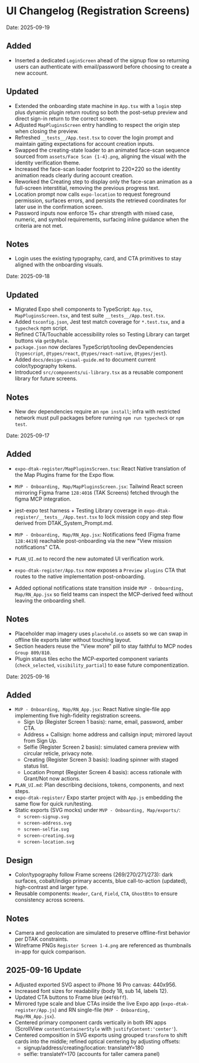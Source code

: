# UI Changelog (Registration Screens)

Date: 2025-09-19

## Added
- Inserted a dedicated `LoginScreen` ahead of the signup flow so returning users can authenticate with email/password before choosing to create a new account.

## Updated
- Extended the onboarding state machine in `App.tsx` with a `login` step plus dynamic plugin return routing so both the post-setup preview and direct sign-in return to the correct screen.
- Adjusted `MapPluginsScreen` entry handling to respect the origin step when closing the preview.
- Refreshed `__tests__/App.test.tsx` to cover the login prompt and maintain gating expectations for account creation inputs.
- Swapped the creating-state loader to an animated face-scan sequence sourced from `assets/Face Scan {1-4}.png`, aligning the visual with the identity verification theme.
- Increased the face-scan loader footprint to 220×220 so the identity animation reads clearly during account creation.
- Reworked the Creating step to display only the face-scan animation as a full-screen interstitial, removing the previous progress text.
- Location prompt now calls `expo-location` to request foreground permission, surfaces errors, and persists the retrieved coordinates for later use in the confirmation screen.
- Password inputs now enforce 15+ char strength with mixed case, numeric, and symbol requirements, surfacing inline guidance when the criteria are not met.

## Notes
- Login uses the existing typography, card, and CTA primitives to stay aligned with the onboarding visuals.

Date: 2025-09-18

## Updated
- Migrated Expo shell components to TypeScript: `App.tsx`, `MapPluginsScreen.tsx`, and test suite `__tests__/App.test.tsx`.
- Added `tsconfig.json`, Jest test match coverage for `*.test.tsx`, and a `typecheck` npm script.
- Refined CTA/Touchable accessibility roles so Testing Library can target buttons via `getByRole`.
- `package.json` now declares TypeScript/tooling devDependencies (`typescript`, `@types/react`, `@types/react-native`, `@types/jest`).
- Added `docs/design-visual-guide.md` to document current color/typography tokens.
- Introduced `src/components/ui-library.tsx` as a reusable component library for future screens.

## Notes
- New dev dependencies require an `npm install`; infra with restricted network must pull packages before running `npm run typecheck` or `npm test`.

Date: 2025-09-17

## Added
- `expo-dtak-register/MapPluginsScreen.tsx`: React Native translation of the Map Plugins frame for the Expo flow.
- `MVP - Onboarding, Map/MapPluginsScreen.jsx`: Tailwind React screen mirroring Figma frame `128:4016` (TAK Screens) fetched through the figma MCP integration.
- jest-expo test harness + Testing Library coverage in `expo-dtak-register/__tests__/App.test.tsx` to lock mission copy and step flow derived from DTAK_System_Prompt.md.
- `MVP - Onboarding, Map/RN_App.jsx`: Notifications feed (Figma frame `128:4419`) reachable post-onboarding via the new "View mission notifications" CTA.

- `PLAN_UI.md` to record the new automated UI verification work.
- `expo-dtak-register/App.tsx` now exposes a `Preview plugins` CTA that routes to the native implementation post-onboarding.
- Added optional notifications state transition inside `MVP - Onboarding, Map/RN_App.jsx` so field teams can inspect the MCP-derived feed without leaving the onboarding shell.

## Notes
- Placeholder map imagery uses `placehold.co` assets so we can swap in offline tile exports later without touching layout.
- Section headers reuse the "View more" pill to stay faithful to MCP nodes `Group 809/810`.
- Plugin status tiles echo the MCP-exported component variants (`check_selected`, `visibility_partial`) to ease future componentization.


Date: 2025-09-16

## Added
- `MVP - Onboarding, Map/RN_App.jsx`: React Native single-file app implementing five high-fidelity registration screens.
  - Sign Up (Register Screen 1 basis): name, email, password, amber CTA.
  - Address + Callsign: home address and callsign input; mirrored layout from Sign Up.
  - Selfie (Register Screen 2 basis): simulated camera preview with circular reticle, privacy note.
  - Creating (Register Screen 3 basis): loading spinner with staged status list.
  - Location Prompt (Register Screen 4 basis): access rationale with Grant/Not now actions.
- `PLAN_UI.md`: Plan describing decisions, tokens, components, and next steps.
 - `expo-dtak-register/` Expo starter project with `App.js` embedding the same flow for quick run/testing.
 - Static exports (SVG mocks) under `MVP - Onboarding, Map/exports/`:
   - `screen-signup.svg`
   - `screen-address.svg`
   - `screen-selfie.svg`
   - `screen-creating.svg`
   - `screen-location.svg`

## Design
- Color/typography follow Frame screens (269/270/271/273): dark surfaces, cobalt/indigo primary accents, blue call-to-action (updated), high-contrast and larger type.
- Reusable components: `Header`, `Card`, `Field`, `CTA`, `GhostBtn` to ensure consistency across screens.

## Notes
- Camera and geolocation are simulated to preserve offline-first behavior per DTAK constraints.
- Wireframe PNGs `Register Screen 1-4.png` are referenced as thumbnails in-app for quick comparison.

## 2025-09-16 Update
- Adjusted exported SVG aspect to iPhone 16 Pro canvas: 440x956.
- Increased font sizes for readability (body 18, sub 14, labels 12).
- Updated CTA buttons to Frame blue (`#4f6bff`).
- Mirrored type scale and blue CTAs inside the live Expo app (`expo-dtak-register/App.js`) and RN single-file (`MVP - Onboarding, Map/RN_App.jsx`).
- Centered primary component cards vertically in both RN apps (ScrollView `contentContainerStyle` with `justifyContent:'center'`).
- Centered composition in SVG exports using grouped `transform` to shift cards into the middle; refined optical centering by adjusting offsets:
  - signup/address/creating/location: translateY=180
  - selfie: translateY=170 (accounts for taller camera panel)
